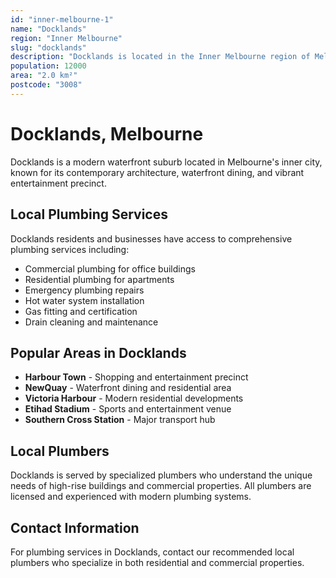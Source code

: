 ```yaml
---
id: "inner-melbourne-1"
name: "Docklands"
region: "Inner Melbourne"
slug: "docklands"
description: "Docklands is located in the Inner Melbourne region of Melbourne. Find trusted local plumbers serving this area."
population: 12000
area: "2.0 km²"
postcode: "3008"
---
```


# Docklands, Melbourne

Docklands is a modern waterfront suburb located in Melbourne's inner city, known for its contemporary architecture, waterfront dining, and vibrant entertainment precinct.

## Local Plumbing Services

Docklands residents and businesses have access to comprehensive plumbing services including:

- Commercial plumbing for office buildings
- Residential plumbing for apartments
- Emergency plumbing repairs
- Hot water system installation
- Gas fitting and certification
- Drain cleaning and maintenance

## Popular Areas in Docklands

- **Harbour Town** - Shopping and entertainment precinct
- **NewQuay** - Waterfront dining and residential area
- **Victoria Harbour** - Modern residential developments
- **Etihad Stadium** - Sports and entertainment venue
- **Southern Cross Station** - Major transport hub

## Local Plumbers

Docklands is served by specialized plumbers who understand the unique needs of high-rise buildings and commercial properties. All plumbers are licensed and experienced with modern plumbing systems.

## Contact Information

For plumbing services in Docklands, contact our recommended local plumbers who specialize in both residential and commercial properties. 
